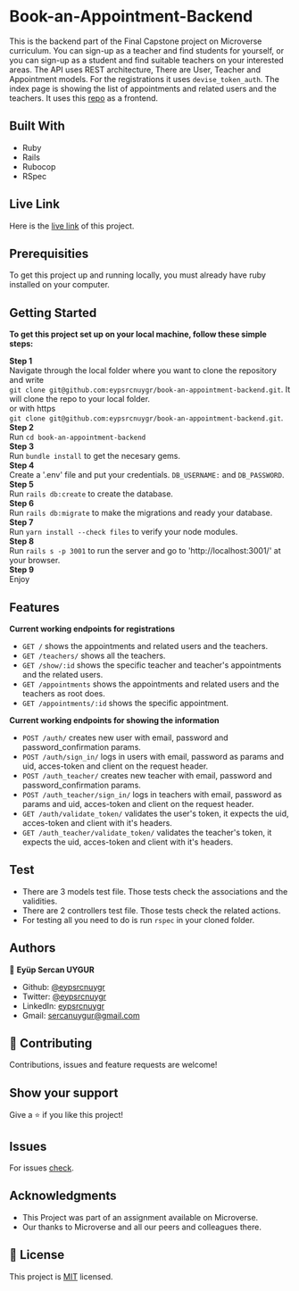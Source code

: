 # Book-an-Appointment-Backend
This is the backend part of the Final Capstone project on Microverse curriculum. You can sign-up as a teacher and find students for yourself, or you can sign-up as a student and find suitable teachers on your interested areas. The API uses REST architecture, There are User, Teacher and Appointment models.
For the registrations it uses ```devise_token_auth```. The index page is showing the list of appointments and related users and the teachers.
It uses this [repo](https://github.com/eypsrcnuygr/book-an-appointmen-frontend) as a frontend.

## Built With
* Ruby
* Rails
* Rubocop
* RSpec

## Live Link

Here is the [live link](https://book-an-appointment-backend.herokuapp.com/) of this project.

## Prerequisities

To get this project up and running locally, you must already have ruby installed on your computer.

## Getting Started

**To get this project set up on your local machine, follow these simple steps:**

**Step 1**<br>
Navigate through the local folder where you want to clone the repository and write<br>
```git clone git@github.com:eypsrcnuygr/book-an-appointment-backend.git```. It will clone the repo to your local folder.<br>
or with https<br>
```git clone git@github.com:eypsrcnuygr/book-an-appointment-backend.git```.<br>
**Step 2**<br>
Run ```cd book-an-appointment-backend```<br>
**Step 3**<br>
Run ```bundle install``` to get the necesary gems.<br>
**Step 4**<br>
Create a '.env' file and put your credentials. ```DB_USERNAME:``` and ```DB_PASSWORD```.<br>
**Step 5**<br>
Run ```rails db:create``` to create the database.<br>
**Step 6**<br>
Run ```rails db:migrate``` to make the migrations and ready your database.<br>
**Step 7**<br>
Run ```yarn install --check files``` to verify your node modules.<br>
**Step 8**<br>
Run ```rails s -p 3001``` to run the server and go to 'http://localhost:3001/' at your browser.<br>
**Step 9**<br>
Enjoy<br>

## Features
**Current working endpoints for registrations**
- ```GET /``` shows the appointments and related users and the teachers.
- ```GET /teachers/``` shows all the teachers.
- ```GET /show/:id``` shows the specific teacher and teacher's appointments and the related users.
- ```GET /appointments``` shows the appointments and related users and the teachers as root does.
- ```GET /appointments/:id``` shows the specific appointment.

**Current working endpoints for showing the information**
- ```POST /auth/``` creates new user with email, password and password_confirmation params.
- ```POST /auth/sign_in/``` logs in users with email, password as params and uid, acces-token and client on the request header.
- ```POST /auth_teacher/``` creates new teacher with email, password and password_confirmation params.
- ```POST /auth_teacher/sign_in/``` logs in teachers with email, password as params and uid, acces-token and client on the request header.
- ```GET /auth/validate_token/``` validates the user's token, it expects the uid, acces-token and client with it's headers.
- ```GET /auth_teacher/validate_token/``` validates the teacher's token, it expects the uid, acces-token and client with it's headers.

## Test
- There are 3 models test file. Those tests check the associations and the validities.
- There are 2 controllers test file. Those tests check the related actions.
- For testing all you need to do is run ```rspec``` in your cloned folder.

## Authors

👤 **Eyüp Sercan UYGUR**

-   Github: [@eypsrcnuygr](https://github.com/eypsrcnuygr)
-   Twitter: [@eypsrcnuygr](https://twitter.com/eypsrcnuygr)
-   LinkedIn: [eypsrcnuygr](https://www.linkedin.com/in/eypsrcnuygr/)
-   Gmail: [sercanuygur@gmail.com](sercanuygur@gmail.com)

## 🤝 Contributing

Contributions, issues and feature requests are welcome!

## Show your support

Give a ⭐️ if you like this project!

## Issues

For issues [check](https://github.com/eypsrcnuygr/book-an-appointment-backend/issues).

## Acknowledgments

-   This Project was part of an assignment available on Microverse.
-   Our thanks to Microverse and all our peers and colleagues there.

## 📝 License

This project is [MIT](lic.url) licensed.
